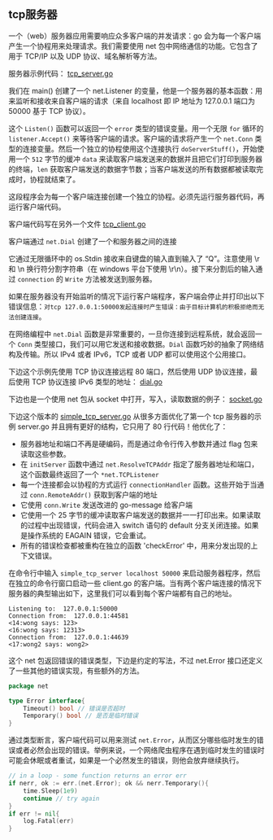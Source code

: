 ## tcp服务器

一个（web）服务器应用需要响应众多客户端的并发请求：go 会为每一个客户端产生一个协程用来处理请求。我们需要使用 net 包中网络通信的功能。它包含了用于 TCP/IP 以及 UDP 协议、域名解析等方法。

服务器示例代码： [tcp_server.go](./src/tcp_server.go)

我们在 main() 创建了一个 net.Listener 的变量，他是一个服务器的基本函数：用来监听和接收来自客户端的请求（来自 localhost 即 IP 地址为 127.0.0.1 端口为 50000 基于 TCP 协议）。

这个 `Listen()` 函数可以返回一个 `error` 类型的错误变量。用一个无限 `for` 循环的 `listener.Accept()` 来等待客户端的请求。客户端的请求将产生一个 `net.Conn` 类型的连接变量。然后一个独立的协程使用这个连接执行 `doServerStuff()`，开始使用一个 `512` 字节的缓冲 `data` 来读取客户端发送来的数据并且把它们打印到服务器的终端，`len` 获取客户端发送的数据字节数；当客户端发送的所有数据都被读取完成时，协程就结束了。

这段程序会为每一个客户端连接创建一个独立的协程。必须先运行服务器代码，再运行客户端代码。

客户端代码写在另外一个文件 [tcp_client.go](./src/tcp_client.go)

客户端通过 `net.Dial` 创建了一个和服务器之间的连接

它通过无限循环中的 os.Stdin 接收来自键盘的输入直到输入了 “Q”。注意使用 \r 和 \n 换行符分割字符串（在 windows 平台下使用 \r\n）。接下来分割后的输入通过 `connection` 的 `Write` 方法被发送到服务器。

如果在服务器没有开始监听的情况下运行客户端程序，客户端会停止并打印出以下错误信息：`对tcp 127.0.0.1:50000发起连接时产生错误：由于目标计算机的积极拒绝而无法创建连接`。

在网络编程中 `net.Dial` 函数是非常重要的，一旦你连接到远程系统，就会返回一个 `Conn` 类型接口，我们可以用它发送和接收数据。`Dial` 函数巧妙的抽象了网络结构及传输。所以 IPv4 或者 IPv6，TCP 或者 UDP 都可以使用这个公用接口。

下边这个示例先使用 TCP 协议连接远程 80 端口，然后使用 UDP 协议连接，最后使用 TCP 协议连接 IPv6 类型的地址： [dial.go](./src/dial.go)

下边也是一个使用 net 包从 socket 中打开，写入，读取数据的例子： [socket.go](./src/socket.go)

下边这个版本的 [simple_tcp_server.go](./src/simple_socket.go) 从很多方面优化了第一个 tcp 服务器的示例 server.go 并且拥有更好的结构，它只用了 80 行代码！他优化了：

- 服务器地址和端口不再是硬编码，而是通过命令行传入参数并通过 flag 包来读取这些参数。
- 在 `initServer` 函数中通过 `net.ResolveTCPAddr` 指定了服务器地址和端口，这个函数最终返回了一个 `*net.TCPListener`
- 每一个连接都会以协程的方式运行 `connectionHandler` 函数。这些开始于当通过 `conn.RemoteAddr()` 获取到客户端的地址
- 它使用 `conn.Write` 发送改进的 go-message 给客户端
- 它使用一个 25 字节的缓冲读取客户端发送的数据并一一打印出来。如果读取的过程中出现错误，代码会进入 switch 语句的 default 分支关闭连接。如果是操作系统的 EAGAIN 错误，它会重试。
- 所有的错误检查都被重构在独立的函数 'checkError' 中，用来分发出现的上下文错误。

在命令行中输入 `simple_tcp_server localhost 50000` 来启动服务器程序，然后在独立的命令行窗口启动一些 client.go 的客户端。当有两个客户端连接的情况下服务器的典型输出如下，这里我们可以看到每个客户端都有自己的地址。

```
Listening to:  127.0.0.1:50000
Connection from:  127.0.0.1:44581
<14:wong says: 123> 
<16:wong says: 12313> 
Connection from:  127.0.0.1:44639
<17:wong2 says: wong2> 
```

这个 net 包返回错误的错误类型，下边是约定的写法，不过 net.Error 接口还定义了一些其他的错误实现，有些额外的方法。

```go
package net

type Error interface{
    Timeout() bool // 错误是否超时
    Temporary() bool // 是否是临时错误
}
```

通过类型断言，客户端代码可以用来测试 `net.Error`，从而区分哪些临时发生的错误或者必然会出现的错误。举例来说，一个网络爬虫程序在遇到临时发生的错误时可能会休眠或者重试，如果是一个必然发生的错误，则他会放弃继续执行。

```go
// in a loop - some function returns an error err
if nerr, ok := err.(net.Error); ok && nerr.Temporary(){
    time.Sleep(1e9)
    continue // try again
}
if err != nil{
    log.Fatal(err)
}
```